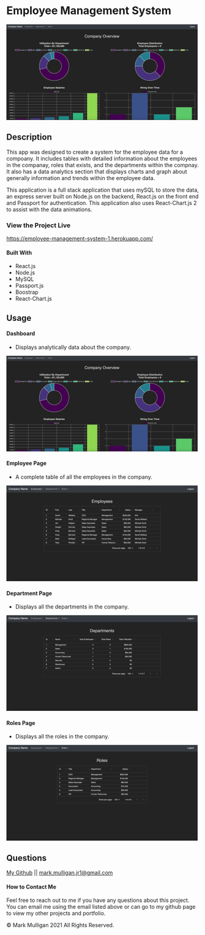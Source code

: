 # Employee Management System

<img src="./readmeImages/dashboard.jpg" alt="App picture" width="500px" height="250px">

## Description 
This app was designed to create a system for the employee data for a compoany.  It includes tables with detailed information about the employees in the companay, roles that exists, and the departments within the compnay.  It also has a data analytics section that displays charts and graph about generally information and trends within the employee data.  

This application is a full stack application that uses mySQL to store the data, an express server built on Node.js on the backend, React.js on the front end and Passport for authentication.  This application also uses React-Chart.js 2 to assist with the data animations.  

### View the Project Live <br>
https://employee-management-system-1.herokuapp.com/

#### Built With
* React.js
* Node.js
* MySQL
* Passport.js
* Boostrap
* React-Chart.js

## Usage 

#### Dashboard

* Displays analytically data about the company.    

<img src="./readmeImages/dashboard.jpg" alt="Dashboard Page" width="500px" height="250px">

#### Employee Page

* A complete table of all the employees in the company.  

<img src="./readmeImages/employeesTable.jpg" alt="Add Student Modal" width="500px" height="250px">

#### Department Page
 
* Displays all the departments in the company.  

<img src="./readmeImages/departmentsTable.jpg" alt="Dashboard Page" width="500px" height="250px">

#### Roles Page

* Displays all the roles in the company.  

<img src="./readmeImages/rolesTable.jpg" alt="Edit Student Modal" width="500px" height="250px">

## Questions
[My Github](https://github.com/Mark-Mulligan) || mark.mulligan.jr1@gmail.com

#### How to Contact Me
Feel free to reach out to me if you have any questions about this project.  You can email me using the email listed above or can go to my github page to view my other projects and portfolio.

© Mark Mulligan 2021 All Rights Reserved.